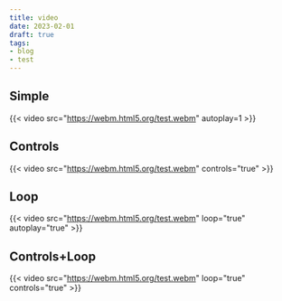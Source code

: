 ```yaml
---
title: video
date: 2023-02-01
draft: true
tags:
- blog
- test
---
```


## Simple

{{< video src="https://webm.html5.org/test.webm" autoplay=1 >}}

## Controls

{{< video src="https://webm.html5.org/test.webm" controls="true" >}}


## Loop

{{< video src="https://webm.html5.org/test.webm" loop="true" autoplay="true" >}}

## Controls+Loop

{{< video src="https://webm.html5.org/test.webm" loop="true" controls="true" >}}
